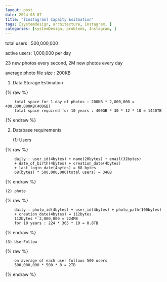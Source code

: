 ```yaml
---
layout: post
date: 2024-08-07
title: "[Instagram] Capaity Esitmation"
tags: [systemdesign, architecture, Instagram, ]
categories: [systemDesign, problems, Instagram, ]
---
```



total users : 500,000,000


active users: 1,000,000 per day


23 new photos every second, 2M new photos every day


average photo file size : 200KB

1. Data Storage Estimation

	
{% raw %}
```text
	total space for 1 day of photos : 200KB * 2,000,000 = 400,000,000KB(400GB)
	total space required for 10 years : 400GB * 30 * 12 * 10 = 1440TB
```
{% endraw %}


2. Database requirements

	(1) Users


	
{% raw %}
```text
	daily : user_id(4bytes) + name(20bytes) + email(32bytes) 
	+ date_of_birth(4bytes) + creation_date(4bytes) 
	+ last_login_date(4bytes) = 68 bytes
	68(bytes) * 500,000,000(total users) = 34GB
```
{% endraw %}



	(2) photo


	
{% raw %}
```text
	daily : photo_id(4bytes) + user_id(4bytes) + photo_path(100bytes) 
	+ creation_date(4bytes) = 112bytes 
	112bytes * 2,000,000 = 224MB
	for 10 years : 224 * 365 * 10 = 0.8TB
```
{% endraw %}



	(3) UserFollow


	
{% raw %}
```text
	on average of each user follows 500 users
	500,000,000 * 500 * 8 = 2TB
```
{% endraw %}


